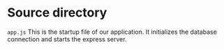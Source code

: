 # Source directory

`app.js`
This is the startup file of our application. It initializes the database connection and starts the express server.
